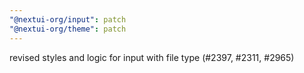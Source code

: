 ```yaml
---
"@nextui-org/input": patch
"@nextui-org/theme": patch
---
```


revised styles and logic for input with file type (#2397, #2311, #2965)
